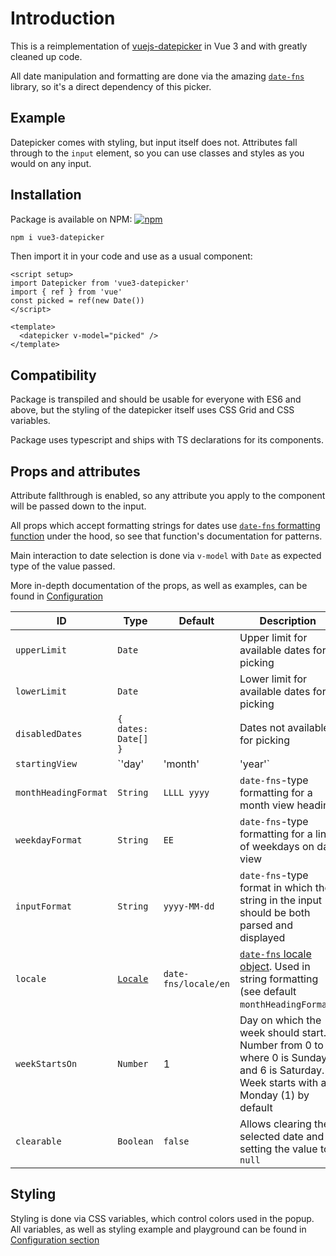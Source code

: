 <script setup>
import Datepicker from '../src/datepicker/Datepicker.vue'
import { ref } from 'vue'
const picked = ref(new Date())

</script>

# Introduction

This is a reimplementation of [vuejs-datepicker](https://github.com/icehaunter/vuejs-datepicker) in Vue 3 and with greatly cleaned up code.

All date manipulation and formatting are done via the amazing [`date-fns`](https://date-fns.org/) library, so it's a direct dependency of this picker.

## Example

Datepicker comes with styling, but input itself does not. Attributes fall through to the `input` element, so you can use classes and styles as you would on any input.

<datepicker v-model="picked" />


## Installation

Package is available on NPM: [![npm](https://img.shields.io/npm/v/vue3-datepicker)](https://www.npmjs.com/package/vue3-datepicker)

```sh
npm i vue3-datepicker
```

Then import it in your code and use as a usual component:

```vue
<script setup>
import Datepicker from 'vue3-datepicker'
import { ref } from 'vue'
const picked = ref(new Date())
</script>

<template>
  <datepicker v-model="picked" />
</template>
```


## Compatibility

Package is transpiled and should be usable for everyone with ES6 and above, but the styling of the datepicker itself uses CSS Grid and CSS variables.

Package uses typescript and ships with TS declarations for its components.

## Props and attributes
Attribute fallthrough is enabled, so any attribute you apply to the component will be passed down to the input.

All props which accept formatting strings for dates use [`date-fns` formatting function](https://date-fns.org/docs/format) under the hood, so see that function's documentation for patterns.

Main interaction to date selection is done via `v-model` with `Date` as expected type of the value passed.

More in-depth documentation of the props, as well as examples, can be found in [Configuration](/config)

|ID|Type|Default|Description
|---|---|---|---|
|`upperLimit`|`Date`||Upper limit for available dates for picking|
|`lowerLimit`|`Date`||Lower limit for available dates for picking|
|`disabledDates`|`{ dates: Date[] }`||Dates not available for picking|
|`startingView`| `'day' | 'month' | 'year'` | `'day'` |View on which the date picker should open. Can be either `year`, `month`, or `day` |
| `monthHeadingFormat` | `String` | `LLLL yyyy` | `date-fns`-type formatting for a month view heading
| `weekdayFormat` | `String` | `EE` | `date-fns`-type formatting for a line of weekdays on day view
| `inputFormat` | `String` | `yyyy-MM-dd` | `date-fns`-type format in which the string in the input should be both parsed and displayed |
| `locale` | [`Locale`](https://date-fns.org/v2.16.1/docs/I18n#usage) | `date-fns/locale/en` | [`date-fns` locale object](https://date-fns.org/v2.16.1/docs/I18n#usage). Used in string formatting (see default `monthHeadingFormat`)
| `weekStartsOn` | `Number` | 1 | Day on which the week should start. Number from 0 to 6, where 0 is Sunday and 6 is Saturday. Week starts with a Monday (1) by default |
| `clearable` | `Boolean` | `false` | Allows clearing the selected date and setting the value to `null` |

## Styling

Styling is done via CSS variables, which control colors used in the popup. All variables, as well as styling example and playground can be found in [Configuration section](/config#styling-example-and-playground)
